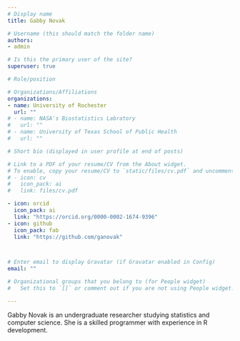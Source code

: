 ```yaml
---
# Display name
title: Gabby Novak

# Username (this should match the folder name)
authors:
- admin

# Is this the primary user of the site?
superuser: true

# Role/position

# Organizations/Affiliations
organizations:
- name: University of Rochester
  url: ""
# - name: NASA's Biostatistics Labratory
#   url: ""
# - name: University of Texas School of Public Health
#   url: ""

# Short bio (displayed in user profile at end of posts)

# Link to a PDF of your resume/CV from the About widget.
# To enable, copy your resume/CV to `static/files/cv.pdf` and uncomment the lines below.
# - icon: cv
#   icon_pack: ai
#   link: files/cv.pdf

- icon: orcid
  icon_pack: ai
  link: "https://orcid.org/0000-0002-1674-9396"
- icon: github
  icon_pack: fab
  link: "https://github.com/ganovak"



# Enter email to display Gravatar (if Gravatar enabled in Config)
email: ""

# Organizational groups that you belong to (for People widget)
#   Set this to `[]` or comment out if you are not using People widget.

---
```


Gabby Novak is an undergraduate researcher studying statistics and computer science. She is a skilled programmer with experience in R development.
